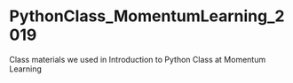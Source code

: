 # PythonClass_MomentumLearning_2019
Class materials we used in Introduction to Python Class at Momentum Learning
